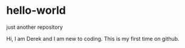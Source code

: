 # hello-world
just another repository

Hi, I am Derek and I am new to coding.
This is my first time on github.
